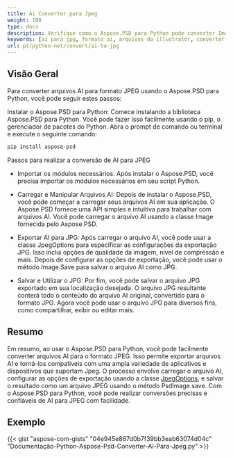 ```yaml
---
title: Ai Converter para Jpeg
weight: 100
type: docs
description: Verifique como o Aspose.PSD para Python pode converter Imagens AI para JPEG
keywords: [ai para jpg, formato ai, arquivos do illustrator, converter illustrator, api psd, python, exemplo de código]
url: pt/python-net/convert/ai-to-jpg
---
```


## **Visão Geral**
Para converter arquivos AI para formato JPEG usando o Aspose.PSD para Python, você pode seguir estes passos:

Instalar o Aspose.PSD para Python: Comece instalando a biblioteca Aspose.PSD para Python. Você pode fazer isso facilmente usando o pip, o gerenciador de pacotes do Python. Abra o prompt de comando ou terminal e execute o seguinte comando:

```python
pip install aspose-psd
```

Passos para realizar a conversão de AI para JPEG

- Importar os módulos necessários: Após instalar o Aspose.PSD, você precisa importar os módulos necessários em seu script Python.
- Carregar e Manipular Arquivos AI: Depois de instalar o Aspose.PSD, você pode começar a carregar seus arquivos AI em sua aplicação. O Aspose.PSD fornece uma API simples e intuitiva para trabalhar com arquivos AI. Você pode carregar o arquivo AI usando a classe Image fornecida pelo Aspose.PSD.

- Exportar AI para JPG: Após carregar o arquivo AI, você pode usar a classe JpegOptions para especificar as configurações da exportação JPG. Isso inclui opções de qualidade da imagem, nível de compressão e mais. Depois de configurar as opções de exportação, você pode usar o método Image.Save para salvar o arquivo AI como JPG.

- Salvar e Utilizar o JPG: Por fim, você pode salvar o arquivo JPG exportado em sua localização desejada. O arquivo JPG resultante conterá todo o conteúdo do arquivo AI original, convertido para o formato JPG. Agora você pode usar o arquivo JPG para diversos fins, como compartilhar, exibir ou editar mais.

## **Resumo**
Em resumo, ao usar o Aspose.PSD para Python, você pode facilmente converter arquivos AI para o formato JPEG. Isso permite exportar arquivos AI e torná-los compatíveis com uma ampla variedade de aplicativos e dispositivos que suportam Jpeg. O processo envolve carregar o arquivo AI, configurar as opções de exportação usando a classe [JpegOptions](https://reference.aspose.com/psd/python-net/aspose.psd.imageoptions/jpegoptions/), e salvar o resultado como um arquivo JPEG usando o método PsdImage.save. Com o Aspose.PSD para Python, você pode realizar conversões precisas e confiáveis de AI para JPEG com facilidade.

## **Exemplo**
{{< gist "aspose-com-gists" "04e945e867d0b7f39bb3eab63074d04c" "Documentação-Python-Aspose-Psd-Converter-Ai-Para-Jpeg.py" >}}  

